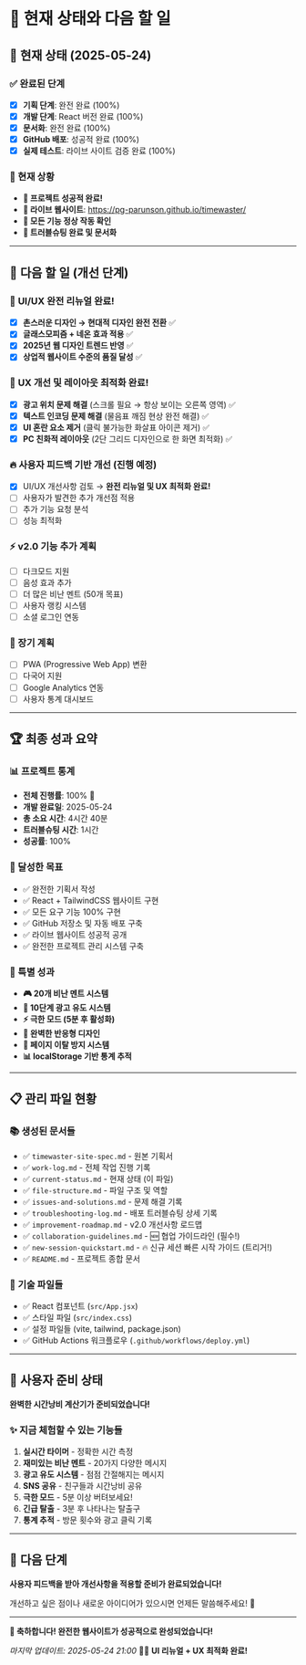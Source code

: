 # 🎯 현재 상태와 다음 할 일

## 📍 현재 상태 (2025-05-24)

### ✅ 완료된 단계
- [x] **기획 단계**: 완전 완료 (100%)
- [x] **개발 단계**: React 버전 완료 (100%)
- [x] **문서화**: 완전 완료 (100%)
- [x] **GitHub 배포**: 성공적 완료 (100%)
- [x] **실제 테스트**: 라이브 사이트 검증 완료 (100%)

### 🎉 현재 상황
- **🚀 프로젝트 성공적 완료!**
- **🌟 라이브 웹사이트**: https://pg-parunson.github.io/timewaster/
- **📱 모든 기능 정상 작동 확인**
- **🔧 트러블슈팅 완료 및 문서화**

---

## 🎯 다음 할 일 (개선 단계)

### 🎨 **UI/UX 완전 리뉴얼 완료!** 
- [x] **촌스러운 디자인 → 현대적 디자인 완전 전환** ✅
- [x] **글래스모피즘 + 네온 효과 적용** ✅
- [x] **2025년 웹 디자인 트렌드 반영** ✅
- [x] **상업적 웹사이트 수준의 품질 달성** ✅

### 🎯 **UX 개선 및 레이아웃 최적화 완료!**
- [x] **광고 위치 문제 해결** (스크롤 필요 → 항상 보이는 오른쪽 영역) ✅
- [x] **텍스트 인코딩 문제 해결** (물음표 깨짐 현상 완전 해결) ✅
- [x] **UI 혼란 요소 제거** (클릭 불가능한 화살표 아이콘 제거) ✅
- [x] **PC 친화적 레이아웃** (2단 그리드 디자인으로 한 화면 최적화) ✅

### 🔥 사용자 피드백 기반 개선 (진행 예정)
- [x] UI/UX 개선사항 검토 → **완전 리뉴얼 및 UX 최적화 완료!**
- [ ] 사용자가 발견한 추가 개선점 적용
- [ ] 추가 기능 요청 분석
- [ ] 성능 최적화

### ⚡ v2.0 기능 추가 계획
- [ ] 다크모드 지원
- [ ] 음성 효과 추가
- [ ] 더 많은 비난 멘트 (50개 목표)
- [ ] 사용자 랭킹 시스템
- [ ] 소셜 로그인 연동

### 🔮 장기 계획
- [ ] PWA (Progressive Web App) 변환
- [ ] 다국어 지원
- [ ] Google Analytics 연동
- [ ] 사용자 통계 대시보드

---

## 🏆 최종 성과 요약

### 📊 프로젝트 통계
- **전체 진행률**: 100% 🎉
- **개발 완료일**: 2025-05-24
- **총 소요 시간**: 4시간 40분
- **트러블슈팅 시간**: 1시간
- **성공률**: 100%

### 🎯 달성한 목표
- ✅ 완전한 기획서 작성
- ✅ React + TailwindCSS 웹사이트 구현
- ✅ 모든 요구 기능 100% 구현
- ✅ GitHub 저장소 및 자동 배포 구축
- ✅ 라이브 웹사이트 성공적 공개
- ✅ 완전한 프로젝트 관리 시스템 구축

### 🌟 특별 성과
- **🎮 20개 비난 멘트 시스템**
- **🎯 10단계 광고 유도 시스템**
- **⚡ 극한 모드 (5분 후 활성화)**
- **🎨 완벽한 반응형 디자인**
- **🔄 페이지 이탈 방지 시스템**
- **📊 localStorage 기반 통계 추적**

---

## 📋 관리 파일 현황

### 📚 생성된 문서들
- ✅ `timewaster-site-spec.md` - 원본 기획서
- ✅ `work-log.md` - 전체 작업 진행 기록
- ✅ `current-status.md` - 현재 상태 (이 파일)
- ✅ `file-structure.md` - 파일 구조 및 역할
- ✅ `issues-and-solutions.md` - 문제 해결 기록
- ✅ `troubleshooting-log.md` - 배포 트러블슈팅 상세 기록
- ✅ `improvement-roadmap.md` - v2.0 개선사항 로드맵
- ✅ `collaboration-guidelines.md` - 🆕 협업 가이드라인 (필수!)
- ✅ `new-session-quickstart.md` - 🔥 신규 세션 빠른 시작 가이드 (트리거!)
- ✅ `README.md` - 프로젝트 종합 문서

### 🔧 기술 파일들
- ✅ React 컴포넌트 (`src/App.jsx`)
- ✅ 스타일 파일 (`src/index.css`)
- ✅ 설정 파일들 (vite, tailwind, package.json)
- ✅ GitHub Actions 워크플로우 (`.github/workflows/deploy.yml`)

---

## 🎊 사용자 준비 상태

**완벽한 시간낭비 계산기가 준비되었습니다!**

### ✨ 지금 체험할 수 있는 기능들
1. **실시간 타이머** - 정확한 시간 측정
2. **재미있는 비난 멘트** - 20가지 다양한 메시지
3. **광고 유도 시스템** - 점점 간절해지는 메시지
4. **SNS 공유** - 친구들과 시간낭비 공유
5. **극한 모드** - 5분 이상 버텨보세요!
6. **긴급 탈출** - 3분 후 나타나는 탈출구
7. **통계 추적** - 방문 횟수와 광고 클릭 기록

---

## 🚀 다음 단계

**사용자 피드백을 받아 개선사항을 적용할 준비가 완료되었습니다!**

개선하고 싶은 점이나 새로운 아이디어가 있으시면 언제든 말씀해주세요! 🎯

---

**🎉 축하합니다! 완전한 웹사이트가 성공적으로 완성되었습니다!**

*마지막 업데이트: 2025-05-24 21:00* 🎨🎯 **UI 리뉴얼 + UX 최적화 완료!**